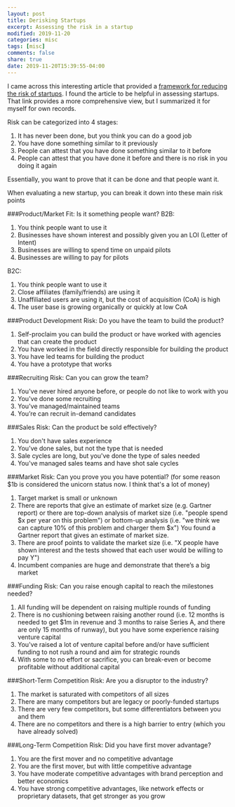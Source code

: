 ```yaml
---
layout: post
title: Derisking Startups
excerpt: Assessing the risk in a startup
modified: 2019-11-20
categories: misc
tags: [misc]
comments: false
share: true
date: 2019-11-20T15:39:55-04:00
---
```


I came across this interesting article that provided a [framework for reducing the risk of startups]([https://www.codingvc.com/how-to-de-risk-a-startup]). I found the article to be helpful in assessing startups. That link provides a more comprehensive view, but I summarized it for myself for own records.

Risk can be categorized into 4 stages:
1. It has never been done, but you think you can do a good job
2. You have done something similar to it previously
3. People can attest that you have done something similar to it before
4. People can attest that you have done it before and there is no risk in you doing it again

Essentially, you want to prove that it can be done and that people want it.

When evaluating a new startup, you can break it down into these main risk points

###Product/Market Fit: Is it something people want?
B2B: 
1. You think people want to use it
2. Businesses have shown interest and possibly given you an LOI (Letter of Intent)
3. Businesses are willing to spend time on unpaid pilots
4. Businesses are willing to pay for pilots

B2C:
1. You think people want to use it
2. Close affiliates (family/friends) are using it
3. Unaffiliated users are using it, but the cost of acquisition (CoA) is high
4. The user base is growing organically or quickly at low CoA

###Product Development Risk: Do you have the team to build the product?
1. Self-proclaim you can build the product or have worked with agencies that can create the product
2. You have worked in the field directly responsible for building the product
3. You have led teams for building the product
4. You have a prototype that works

###Recruiting Risk: Can you can grow the team?
1. You've never hired anyone before, or people do not like to work with you
2. You've done some recruiting
3. You've managed/maintained teams
4. You’re can recruit in-demand candidates

###Sales Risk: Can the product be sold effectively?
1. You don't have sales experience
2. You’ve done sales, but not the type that is needed
3. Sale cycles are long, but you've done the type of sales needed
4. You've managed sales teams and have shot sale cycles

###Market Risk: Can you prove you you have potential? (for some reason $1b is considered the unicorn status now. I think that's a lot of money)
1. Target market is small or unknown
2. There are reports that give an estimate of market size (e.g. Gartner report) or there are top-down analysis of market size (i.e. "people spend $x per year on this problem") or bottom-up analysis (i.e. "we think we can capture 10% of this problem and charger them $x") You found a Gartner report that gives an estimate of market size.
3. There are proof points to validate the market size (i.e. "X people have shown interest and the tests showed that each user would be willing to pay Y")
4. Incumbent companies are huge and demonstrate that there’s a big market

###Funding Risk: Can you raise enough capital to reach the milestones needed?

1. All funding will be dependent on raising multiple rounds of funding
2. There is no cushioning between raising another round (i.e. 12 months is needed to get $1m in revenue and 3 months to raise Series A, and there are only 15 months of runway), but you have some experience raising venture capital
3. You've raised a lot of venture capital before and/or have sufficient funding to not rush a round and aim for strategic rounds
4. With some to no effort or sacrifice, you can break-even or become profitable without additional capital

###Short-Term Competition Risk: Are you a disruptor to the industry?
1. The market is saturated with competitors of all sizes
2. There are many competitors but are legacy or poorly-funded startups
3. There are very few competitors, but some differentiators between you and them
4. There are no competitors and there is a high barrier to entry (which you have already solved)

###Long-Term Competition Risk: Did you have first mover advantage?
1. You are the first mover and no competitive advantage
2. You are the first mover, but with little competitive advantage
3. You have moderate competitive advantages with brand perception and better economics
4. You have strong competitive advantages, like network effects or proprietary datasets, that get stronger as you grow